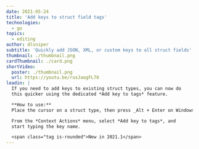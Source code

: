 ```yaml
---
date: 2021-05-24
title: 'Add keys to struct field tags'
technologies:
  - go
topics:
  - editing
author: dlsniper
subtitle: 'Quickly add JSON, XML, or custom keys to all struct fields'
thumbnail: ./thumbnail.png
cardThumbnail: ./card.png
shortVideo:
  poster: ./thumbnail.png
  url: https://youtu.be/rusJaogFL78
leadin: |
  If you need to add keys to existing struct types, you can now do
  this quicker using the dedicated *Add key to tags* feature.

  **How to use:**
  Place the cursor on a struct type, then press _Alt + Enter on Windows/Linux_ or _⌥ + ⏎ on macOS_.

  From the *Context Actions* menu, select *Add key to tags*, and
  start typing the key name.

  <span class="tag is-rounded">New in 2021.1</span>
---
```


